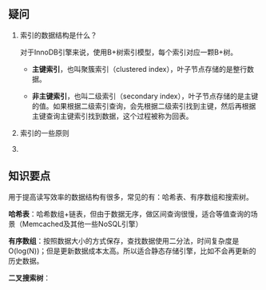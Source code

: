 ## 疑问

1. 索引的数据结构是什么？

   对于InnoDB引擎来说，使用B+树索引模型，每个索引对应一颗B+树。

   - **主键索引**，也叫聚簇索引（clustered index），叶子节点存储的是整行数据。

   - **非主键索引**，也叫二级索引（secondary index），叶子节点存储的是主键的值。如果根据二级索引查询，会先根据二级索引找到主键，然后再根据主键查询主键索引找到数据，这个过程被称为回表。

   

2. 索引的一些原则

3. 



## 知识要点

用于提高读写效率的数据结构有很多，常见的有：哈希表、有序数组和搜索树。

**哈希表**：哈希数组+链表，但由于数据无序，做区间查询很慢，适合等值查询的场景（Memcached及其他一些NoSQL引擎）

**有序数组**：按照数据大小的方式保存，查找数据使用二分法，时间复杂度是O(log(N))；但是更新数据成本太高。所以适合静态存储引擎，比如不会再更新的历史数据。

**二叉搜索树**：

